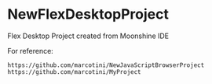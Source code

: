 # NewFlexDesktopProject
Flex Desktop Project created from Moonshine IDE

For reference:

    https://github.com/marcotini/NewJavaScriptBrowserProject
    https://github.com/marcotini/MyProject
